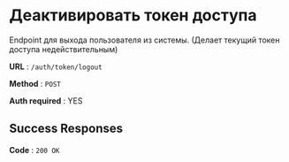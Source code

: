 # Деактивировать токен доступа

Endpoint для выхода пользователя из системы.
	(Делает текущий токен доступа недействительным)

**URL** : `/auth/token/logout`

**Method** : `POST`	

**Auth required** : YES

## Success Responses

**Code** : `200 OK`